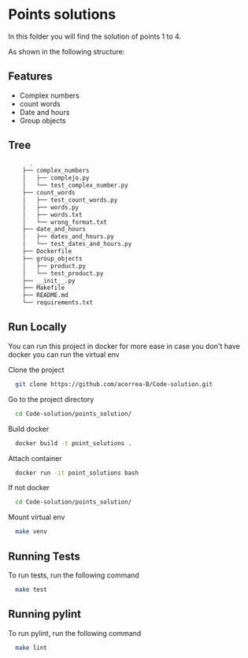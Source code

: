 
# Points solutions

In this folder you will find the solution of points 1 to 4.

As shown in the following structure:

## Features

- Complex numbers
- count words
- Date and hours
- Group objects

## Tree

```bash
      .
    ├── complex_numbers
    │   ├── complejo.py
    │   └── test_complex_number.py
    ├── count_words
    │   ├── test_count_words.py
    │   ├── words.py
    │   ├── words.txt
    │   └── wrong_format.txt
    ├── date_and_hours
    │   ├── dates_and_hours.py
    │   └── test_dates_and_hours.py
    ├── Dockerfile
    ├── group_objects
    │   ├── product.py
    │   └── test_product.py
    ├── __init__.py
    ├── Makefile
    ├── README.md
    └── requirements.txt
```


## Run Locally

You can run this project in docker for more ease in case you don't have docker you can run the virtual env

Clone the project

```bash
  git clone https://github.com/acorrea-B/Code-solution.git
```

Go to the project directory

```bash
  cd Code-solution/points_solution/
```

Build docker

```bash
  docker build -t point_solutions .
```

Attach container

```bash
  docker run -it point_solutions bash
```

If not docker 

```bash
  cd Code-solution/points_solution/
```

Mount virtual env

```bash
  make venv
```
## Running Tests

To run tests, run the following command

```bash
  make test
```


## Running pylint

To run pylint, run the following command

```bash
  make lint
```
